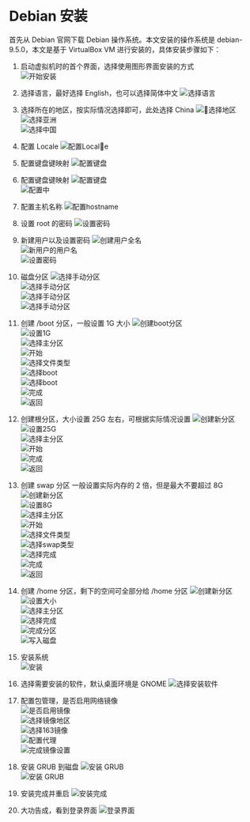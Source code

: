 # Debian 安装

首先从 Debian 官网下载 Debian 操作系统。本文安装的操作系统是 debian-9.5.0，本文是基于 VirtualBox VM 进行安装的，具体安装步骤如下：

1. 启动虚拟机时的首个界面，选择使用图形界面安装的方式  
![开始安装](./images/debian-install/1.png)  

2. 选择语言，最好选择 English，也可以选择简体中文
![选择语言](./images/debian-install/2.png)  

3. 选择所在的地区，按实际情况选择即可，此处选择 China
![选择地区](./images/debian-install/3.png)  
![选择亚洲](./images/debian-install/4.png)  
![选择中国](./images/debian-install/5.png)  

4. 配置 Locale 
![配置Locale](./images/debian-install/6.png)  

5. 配置键盘键映射
![配置键盘](./images/debian-install/6.png)  

6. 配置键盘键映射
![配置键盘](./images/debian-install/7.png)  
![配置中](./images/debian-install/8.png)  

7. 配置主机名称
![配置hostname](./images/debian-install/9.png)  

8. 设置 root 的密码
![设置密码](./images/debian-install/11.png)  

9. 新建用户以及设置密码
![创建用户全名](./images/debian-install/12.png)  
![新用户的用户名](./images/debian-install/13.png)  
![设置密码](./images/debian-install/14.png)  

10. 磁盘分区
![选择手动分区](./images/debian-install/15.png)  
![选择手动分区](./images/debian-install/16.png)  
![选择手动分区](./images/debian-install/17.png)  
![选择手动分区](./images/debian-install/18.png)  

11. 创建 /boot 分区，一般设置 1G 大小
![创建boot分区](./images/debian-install/19.png)  
![设置1G](./images/debian-install/20.png)  
![选择主分区](./images/debian-install/21.png)  
![开始](./images/debian-install/22.png)  
![选择文件类型](./images/debian-install/23.png)  
![选择boot](./images/debian-install/24.png)  
![选择boot](./images/debian-install/25.png)  
![完成](./images/debian-install/26.png)  
![返回](./images/debian-install/27.png)  

12. 创建根分区，大小设置 25G 左右，可根据实际情况设置
![创建新分区](./images/debian-install/28.png)  
![设置25G](./images/debian-install/29.png)  
![选择主分区](./images/debian-install/30.png)  
![开始](./images/debian-install/31.png)  
![完成](./images/debian-install/32.png)  
![返回](./images/debian-install/33.png)  

13. 创建 swap 分区 一般设置实际内存的 2 倍，但是最大不要超过 8G 
![创建新分区](./images/debian-install/34.png)  
![设置8G](./images/debian-install/35.png)  
![选择主分区](./images/debian-install/36.png)  
![开始](./images/debian-install/37.png)  
![选择文件类型](./images/debian-install/38.png)  
![选择swap类型](./images/debian-install/39.png)  
![选择完成](./images/debian-install/40.png)  
![完成](./images/debian-install/41.png)  
![返回](./images/debian-install/42.png)  

14. 创建 /home 分区，剩下的空间可全部分给 /home 分区
![创建新分区](./images/debian-install/43.png)  
![设置大小](./images/debian-install/44.png)  
![选择主分区](./images/debian-install/45.png)  
![选择完成](./images/debian-install/46.png)  
![完成分区](./images/debian-install/47.png)  
![写入磁盘](./images/debian-install/48.png)  

15. 安装系统  
![安装](./images/debian-install/49.png)  

16. 选择需要安装的软件，默认桌面环境是 GNOME 
![选择安装软件](./images/debian-install/60.png)

17. 配置包管理，是否启用网络镜像  
![是否启用镜像](./images/debian-install/50.png)  
![选择镜像地区](./images/debian-install/51.png)  
![选择163镜像](./images/debian-install/52.png)  
![配置代理](./images/debian-install/53.png)  
![完成镜像设置](./images/debian-install/54.png)  

18. 安装 GRUB 到磁盘
![安装 GRUB](./images/debian-install/55.png)  
![安装 GRUB](./images/debian-install/56.png)  

19. 安装完成并重启
![安装完成](./images/debian-install/57.png)  

20. 大功告成，看到登录界面
![登录界面](./images/debian-install/58.png)  
